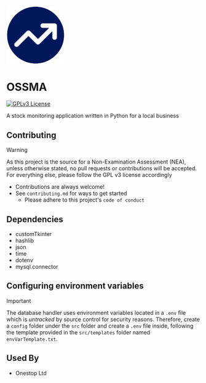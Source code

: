 <img src="https://github.com/sbenf999/Stock-Monitoring-Assistant/blob/main/img/logo.png" alt="logo" width="150"/>

# OSSMA 

[![GPLv3 License](https://img.shields.io/badge/License-GPL%20v3-yellow.svg)](https://opensource.org/licenses/)

A stock monitoring application written in Python for a local business


## Contributing
> [!WARNING]
As this project is the source for a Non-Examination Assessment (NEA), unless otherwise stated, no pull requests or contributions will be accepted. For everything else, please follow the GPL v3 license accordingly

- Contributions are always welcome! 
- See `contributing.md` for ways to get started
  - Please adhere to this project's `code of conduct`

## Dependencies
- customTkinter
- hashlib
- json
- time
- dotenv
- mysql.connector

## Configuring environment variables
> [!IMPORTANT]
The database handler uses environment variables located in a ```.env``` file which is _untracked_ by source control for security reasons. Therefore, create a ```config``` folder under the ```src``` folder and create a ```.env``` file inside, following the template provided in the ```src/templates``` folder named ```envVarTemplate.txt```.


## Used By

- Onestop Ltd


